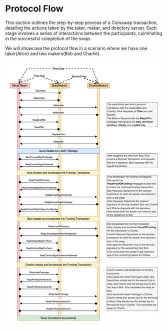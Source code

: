 # Protocol Flow

This section outlines the step-by-step process of a Coinswap transaction, detailing the actions taken by the taker, maker, and directory server. Each stage involves a series of interactions between the participants, culminating in the successful completion of the swap.

We will showcase the protocol flow in a scenario where we have one taker(Alice) and two makers(Bob and Charlie).

<div align="center">
  <img src="images/protocol_flow.png" />
</div>
